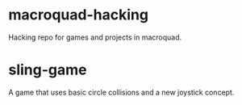 # macroquad-hacking
Hacking repo for games and projects in macroquad.

# sling-game
A game that uses basic circle collisions and a new joystick concept.
